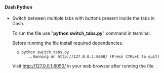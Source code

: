 #### Dash Python

- Switch between multiple tabs with buttons present inside the tabs in Dash. 

   To run the file use "**python switch_tabs.py**" command in terminal. 
   
   Before running the file install required dependencies.
        
        $ python switch_tabs.py
            ...Running on http://127.0.0.1:8050/ (Press CTRL+C to quit)
            
   Visit http://127.0.0.1:8050/ in your web browser after running the file.   



